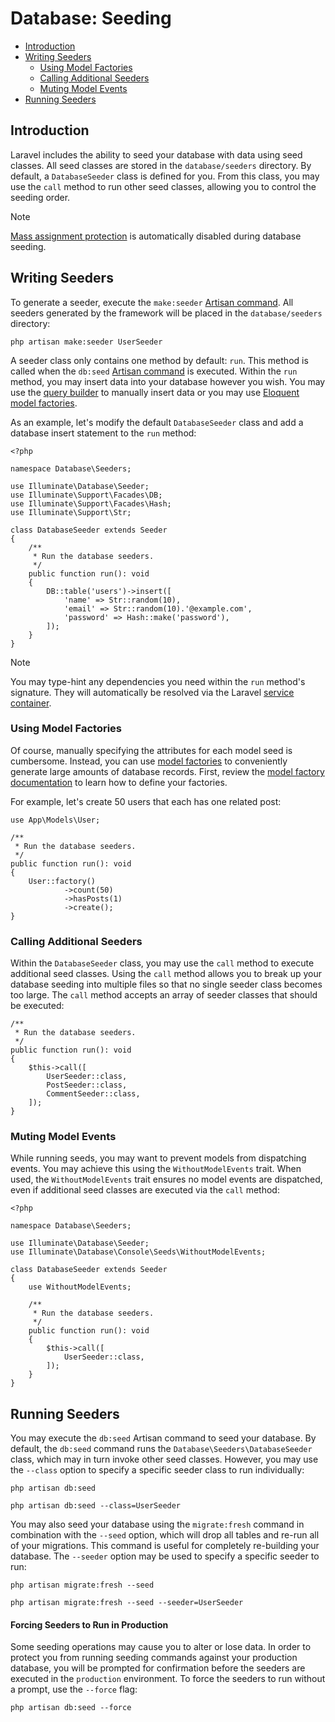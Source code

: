 # Database: Seeding

- [Introduction](#introduction)
- [Writing Seeders](#writing-seeders)
    - [Using Model Factories](#using-model-factories)
    - [Calling Additional Seeders](#calling-additional-seeders)
    - [Muting Model Events](#muting-model-events)
- [Running Seeders](#running-seeders)

<a name="introduction"></a>
## Introduction

Laravel includes the ability to seed your database with data using seed classes. All seed classes are stored in the `database/seeders` directory. By default, a `DatabaseSeeder` class is defined for you. From this class, you may use the `call` method to run other seed classes, allowing you to control the seeding order.

> [!NOTE]
> [Mass assignment protection](eloquent.md#mass-assignment) is automatically disabled during database seeding.

<a name="writing-seeders"></a>
## Writing Seeders

To generate a seeder, execute the `make:seeder` [Artisan command](artisan.md). All seeders generated by the framework will be placed in the `database/seeders` directory:

```shell
php artisan make:seeder UserSeeder
```

A seeder class only contains one method by default: `run`. This method is called when the `db:seed` [Artisan command](artisan.md) is executed. Within the `run` method, you may insert data into your database however you wish. You may use the [query builder](queries.md) to manually insert data or you may use [Eloquent model factories](eloquent-factories.md).

As an example, let's modify the default `DatabaseSeeder` class and add a database insert statement to the `run` method:

    <?php

    namespace Database\Seeders;

    use Illuminate\Database\Seeder;
    use Illuminate\Support\Facades\DB;
    use Illuminate\Support\Facades\Hash;
    use Illuminate\Support\Str;

    class DatabaseSeeder extends Seeder
    {
        /**
         * Run the database seeders.
         */
        public function run(): void
        {
            DB::table('users')->insert([
                'name' => Str::random(10),
                'email' => Str::random(10).'@example.com',
                'password' => Hash::make('password'),
            ]);
        }
    }

> [!NOTE]
> You may type-hint any dependencies you need within the `run` method's signature. They will automatically be resolved via the Laravel [service container](arquitetura/conteiner.md).

<a name="using-model-factories"></a>
### Using Model Factories

Of course, manually specifying the attributes for each model seed is cumbersome. Instead, you can use [model factories](eloquent-factories.md) to conveniently generate large amounts of database records. First, review the [model factory documentation](eloquent-factories.md) to learn how to define your factories.

For example, let's create 50 users that each has one related post:

    use App\Models\User;

    /**
     * Run the database seeders.
     */
    public function run(): void
    {
        User::factory()
                ->count(50)
                ->hasPosts(1)
                ->create();
    }

<a name="calling-additional-seeders"></a>
### Calling Additional Seeders

Within the `DatabaseSeeder` class, you may use the `call` method to execute additional seed classes. Using the `call` method allows you to break up your database seeding into multiple files so that no single seeder class becomes too large. The `call` method accepts an array of seeder classes that should be executed:

    /**
     * Run the database seeders.
     */
    public function run(): void
    {
        $this->call([
            UserSeeder::class,
            PostSeeder::class,
            CommentSeeder::class,
        ]);
    }

<a name="muting-model-events"></a>
### Muting Model Events

While running seeds, you may want to prevent models from dispatching events. You may achieve this using the `WithoutModelEvents` trait. When used, the `WithoutModelEvents` trait ensures no model events are dispatched, even if additional seed classes are executed via the `call` method:

    <?php

    namespace Database\Seeders;

    use Illuminate\Database\Seeder;
    use Illuminate\Database\Console\Seeds\WithoutModelEvents;

    class DatabaseSeeder extends Seeder
    {
        use WithoutModelEvents;

        /**
         * Run the database seeders.
         */
        public function run(): void
        {
            $this->call([
                UserSeeder::class,
            ]);
        }
    }

<a name="running-seeders"></a>
## Running Seeders

You may execute the `db:seed` Artisan command to seed your database. By default, the `db:seed` command runs the `Database\Seeders\DatabaseSeeder` class, which may in turn invoke other seed classes. However, you may use the `--class` option to specify a specific seeder class to run individually:

```shell
php artisan db:seed

php artisan db:seed --class=UserSeeder
```

You may also seed your database using the `migrate:fresh` command in combination with the `--seed` option, which will drop all tables and re-run all of your migrations. This command is useful for completely re-building your database. The `--seeder` option may be used to specify a specific seeder to run:

```shell
php artisan migrate:fresh --seed

php artisan migrate:fresh --seed --seeder=UserSeeder
```

<a name="forcing-seeding-production"></a>
#### Forcing Seeders to Run in Production

Some seeding operations may cause you to alter or lose data. In order to protect you from running seeding commands against your production database, you will be prompted for confirmation before the seeders are executed in the `production` environment. To force the seeders to run without a prompt, use the `--force` flag:

```shell
php artisan db:seed --force
```
